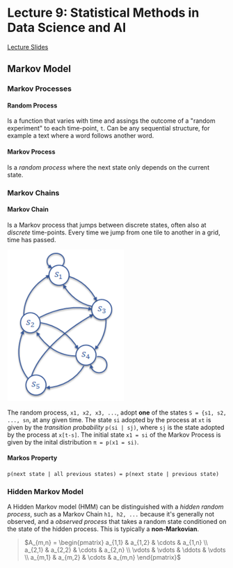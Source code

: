 # Lecture 9: Statistical Methods in Data Science and AI

[Lecture Slides](https://chalmers.instructure.com/courses/10918/files/998932?module_item_id=134040)

## Markov Model

### Markov Processes

#### Random Process

Is a function that varies with time and assings the outcome of a "random experiment" to each time-point, `t`. Can be any sequential structure, for example a text where a word follows another word.

#### Markov Process

Is a _random process_ where the next state only depends on the current state.

### Markov Chains

#### Markov Chain

Is a Markov process that jumps between discrete states, often also at _discrete_ time-points. Every time we jump from one tile to another in a grid, time has passed.

![markov chain](./img/markov_chain.png)

The random process, `x1, x2, x3, ...`, adopt **one** of the states `S = {s1, s2, ..., sn`, at any given time. The state `si` adopted by the process at `xt` is given by the _transition probability_ `p(si | sj)`, where `sj` is the state adopted by the process at `x[t-s]`. The initial state `x1 = si` of the Markov Process is given by the inital distribution `π = p(x1 = si)`.

#### Markos Property

`p(next state | all previous states) = p(next state | previous state)`

### Hidden Markov Model

A Hidden Markov model (HMM) can be distinguished with a _hidden random process_, such as a Markov Chain `h1, h2, ...` because it's generally not observed, and a _observed process_ that takes a random state conditioned on the state of the hidden process. This is typically a **non-Markovian**.

> $A_{m,n} =
 \begin{pmatrix}
  a_{1,1} & a_{1,2} & \cdots & a_{1,n} \\
  a_{2,1} & a_{2,2} & \cdots & a_{2,n} \\
  \vdots  & \vdots  & \ddots & \vdots  \\
  a_{m,1} & a_{m,2} & \cdots & a_{m,n}
 \end{pmatrix}$
